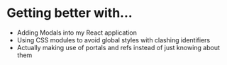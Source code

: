 # Getting better with...
* Adding Modals into my React application
* Using CSS modules to avoid global styles with clashing identifiers
* Actually making use of portals and refs instead of just knowing about them

